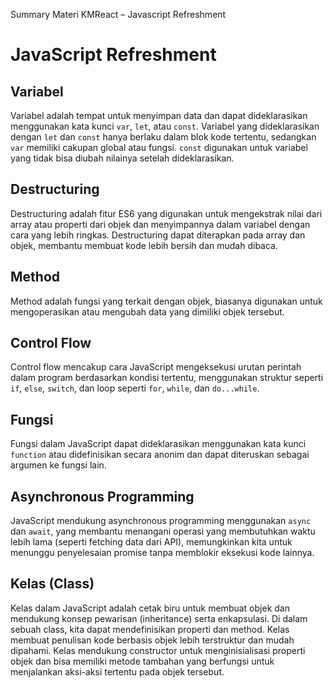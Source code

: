 Summary Materi KMReact – Javascript Refreshment
# JavaScript Refreshment

## Variabel
Variabel adalah tempat untuk menyimpan data dan dapat dideklarasikan menggunakan kata kunci `var`, `let`, atau `const`. Variabel yang dideklarasikan dengan `let` dan `const` hanya berlaku dalam blok kode tertentu, sedangkan `var` memiliki cakupan global atau fungsi. `const` digunakan untuk variabel yang tidak bisa diubah nilainya setelah dideklarasikan.

## Destructuring
Destructuring adalah fitur ES6 yang digunakan untuk mengekstrak nilai dari array atau properti dari objek dan menyimpannya dalam variabel dengan cara yang lebih ringkas. Destructuring dapat diterapkan pada array dan objek, membantu membuat kode lebih bersih dan mudah dibaca.

## Method
Method adalah fungsi yang terkait dengan objek, biasanya digunakan untuk mengoperasikan atau mengubah data yang dimiliki objek tersebut.

## Control Flow
Control flow mencakup cara JavaScript mengeksekusi urutan perintah dalam program berdasarkan kondisi tertentu, menggunakan struktur seperti `if`, `else`, `switch`, dan loop seperti `for`, `while`, dan `do...while`.

## Fungsi
Fungsi dalam JavaScript dapat dideklarasikan menggunakan kata kunci `function` atau didefinisikan secara anonim dan dapat diteruskan sebagai argumen ke fungsi lain.

## Asynchronous Programming
JavaScript mendukung asynchronous programming menggunakan `async` dan `await`, yang membantu menangani operasi yang membutuhkan waktu lebih lama (seperti fetching data dari API), memungkinkan kita untuk menunggu penyelesaian promise tanpa memblokir eksekusi kode lainnya.

## Kelas (Class)
Kelas dalam JavaScript adalah cetak biru untuk membuat objek dan mendukung konsep pewarisan (inheritance) serta enkapsulasi. Di dalam sebuah class, kita dapat mendefinisikan properti dan method. Kelas membuat penulisan kode berbasis objek lebih terstruktur dan mudah dipahami. Kelas mendukung constructor untuk menginisialisasi properti objek dan bisa memiliki metode tambahan yang berfungsi untuk menjalankan aksi-aksi tertentu pada objek tersebut.

